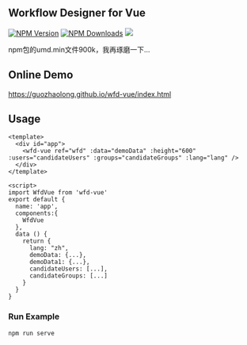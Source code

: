 ## Workflow Designer for Vue

[![NPM Version](http://img.shields.io/npm/v/wfd-vue.svg?style=flat)](https://www.npmjs.org/package/wfd-vue)
[![NPM Downloads](https://img.shields.io/npm/dm/wfd-vue.svg?style=flat)](https://www.npmjs.org/package/wfd-vue)
![](https://img.shields.io/badge/license-MIT-000000.svg)

npm包的umd.min文件900k，我再琢磨一下...
## Online Demo
https://guozhaolong.github.io/wfd-vue/index.html

## Usage
```
<template>
  <div id="app">
    <wfd-vue ref="wfd" :data="demoData" :height="600" :users="candidateUsers" :groups="candidateGroups" :lang="lang" />
  </div>
</template>

<script>
import WfdVue from 'wfd-vue'
export default {
  name: 'app',
  components:{
    WfdVue
  },
  data () {
    return {
      lang: "zh",
      demoData: {...},
      demoData1: {...},
      candidateUsers: [...],
      candidateGroups: [...]
    }
  }
}
```

### Run Example
```
npm run serve
```
